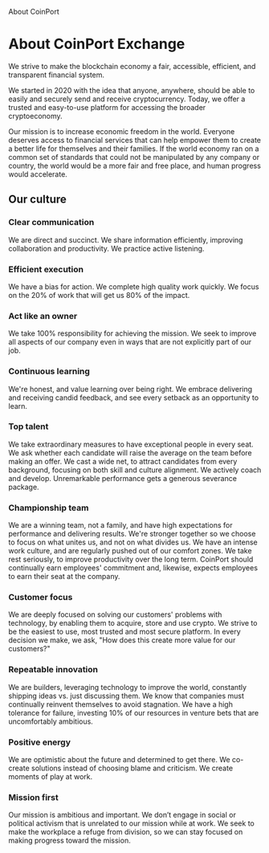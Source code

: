 About CoinPort     

# About CoinPort Exchange

We strive to make the blockchain economy a fair, accessible, efficient, and transparent financial system.

We started in 2020 with the idea that anyone, anywhere, should be able to easily and securely send and receive cryptocurrency. Today, we offer a trusted and easy-to-use platform for accessing the broader cryptoeconomy.

Our mission is to increase economic freedom in the world. Everyone deserves access to financial services that can help empower them to create a better life for themselves and their families. If the world economy ran on a common set of standards that could not be manipulated by any company or country, the world would be a more fair and free place, and human progress would accelerate.

## Our culture

### Clear communication

We are direct and succinct. We share information efficiently, improving collaboration and productivity. We practice active listening.

### Efficient execution

We have a bias for action. We complete high quality work quickly. We focus on the 20% of work that will get us 80% of the impact.

### Act like an owner

We take 100% responsibility for achieving the mission. We seek to improve all aspects of our company even in ways that are not explicitly part of our job.

### Continuous learning

We're honest, and value learning over being right. We embrace delivering and receiving candid feedback, and see every setback as an opportunity to learn.

### Top talent

We take extraordinary measures to have exceptional people in every seat. We ask whether each candidate will raise the average on the team before making an offer. We cast a wide net, to attract candidates from every background, focusing on both skill and culture alignment. We actively coach and develop. Unremarkable performance gets a generous severance package.

### Championship team

We are a winning team, not a family, and have high expectations for performance and delivering results. We're stronger together so we choose to focus on what unites us, and not on what divides us. We have an intense work culture, and are regularly pushed out of our comfort zones. We take rest seriously, to improve productivity over the long term. CoinPort should continually earn employees' commitment and, likewise, expects employees to earn their seat at the company.

### Customer focus

We are deeply focused on solving our customers' problems with technology, by enabling them to acquire, store and use crypto. We strive to be the easiest to use, most trusted and most secure platform. In every decision we make, we ask, "How does this create more value for our customers?"

### Repeatable innovation

We are builders, leveraging technology to improve the world, constantly shipping ideas vs. just discussing them. We know that companies must continually reinvent themselves to avoid stagnation. We have a high tolerance for failure, investing 10% of our resources in venture bets that are uncomfortably ambitious.

### Positive energy

We are optimistic about the future and determined to get there. We co-create solutions instead of choosing blame and criticism. We create moments of play at work.

### Mission first

‍Our mission is ambitious and important. We don’t engage in social or political activism that is unrelated to our mission while at work. We seek to make the workplace a refuge from division, so we can stay focused on making progress toward the mission.

